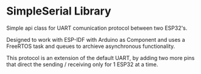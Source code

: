 # SimpleSerial Library

Simple api class for UART comunication protocol between two ESP32's.

Designed to work with ESP-IDF with Arduino as Component and uses a FreeRTOS task and queues to archieve asynchronous functionality.

This protocol is an extension of the default UART, by adding two more pins that direct the sending / receiving only for 1 ESP32 at a time.
